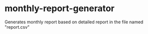 # monthly-report-generator
Generates monthly report based on detailed report in the file named "report.csv"
